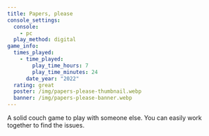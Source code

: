 ```yaml
---
title: Papers, please
console_settings:
  console:
    - pc
  play_method: digital
game_info:
  times_played:
    - time_played:
        play_time_hours: 7
        play_time_minutes: 24
      date_year: "2022"
  rating: great
  poster: /img/papers-please-thumbnail.webp
  banner: /img/papers-please-banner.webp
---
```

A solid couch game to play with someone else. You can easily work together to find the issues.